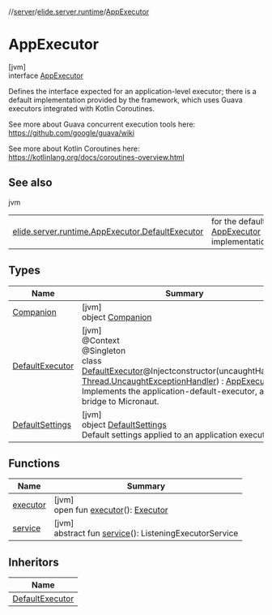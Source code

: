 //[server](../../../index.md)/[elide.server.runtime](../index.md)/[AppExecutor](index.md)

# AppExecutor

[jvm]\
interface [AppExecutor](index.md)

Defines the interface expected for an application-level executor; there is a default implementation provided by the framework, which uses Guava executors integrated with Kotlin Coroutines.

See more about Guava concurrent execution tools here: https://github.com/google/guava/wiki

See more about Kotlin Coroutines here: https://kotlinlang.org/docs/coroutines-overview.html

## See also

jvm

| | |
|---|---|
| [elide.server.runtime.AppExecutor.DefaultExecutor](-default-executor/index.md) | for the default [AppExecutor](index.md) implementation. |

## Types

| Name | Summary |
|---|---|
| [Companion](-companion/index.md) | [jvm]<br>object [Companion](-companion/index.md) |
| [DefaultExecutor](-default-executor/index.md) | [jvm]<br>@Context<br>@Singleton<br>class [DefaultExecutor](-default-executor/index.md)@Injectconstructor(uncaughtHandler: [Thread.UncaughtExceptionHandler](https://docs.oracle.com/javase/8/docs/api/java/lang/Thread.UncaughtExceptionHandler.html)) : [AppExecutor](index.md)<br>Implements the application-default-executor, as a bridge to Micronaut. |
| [DefaultSettings](-default-settings/index.md) | [jvm]<br>object [DefaultSettings](-default-settings/index.md)<br>Default settings applied to an application executor. |

## Functions

| Name | Summary |
|---|---|
| [executor](executor.md) | [jvm]<br>open fun [executor](executor.md)(): [Executor](https://docs.oracle.com/javase/8/docs/api/java/util/concurrent/Executor.html) |
| [service](service.md) | [jvm]<br>abstract fun [service](service.md)(): ListeningExecutorService |

## Inheritors

| Name |
|---|
| [DefaultExecutor](-default-executor/index.md) |
